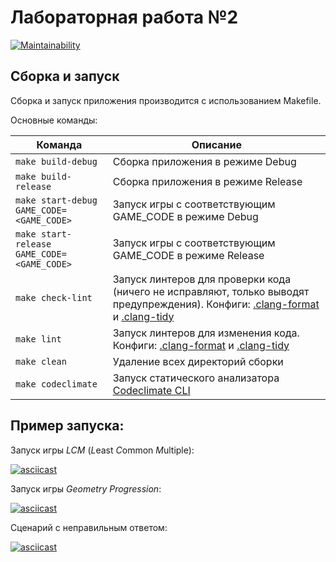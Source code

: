 # Лабораторная работа №2

[![Maintainability](https://api.codeclimate.com/v1/badges/ef8e8197b17f1d13c7b6/maintainability)](https://codeclimate.com/github/Sherman-m/soft_dev_methods-lab02/maintainability)

## Сборка и запуск

Сборка и запуск приложения производится с использованием Makefile.

Основные команды:

| Команда | Описание |
|---------|----------|
| `make build-debug` | Сборка приложения в режиме Debug |
| `make build-release` | Сборка приложения в режиме Release | 
| `make start-debug GAME_CODE=<GAME_CODE>` | Запуск игры с соответствующим GAME_CODE в режиме Debug |
| `make start-release GAME_CODE=<GAME_CODE>` | Запуск игры с соответствующим GAME_CODE в режиме Release |
| `make check-lint` | Запуск линтеров для проверки кода (ничего не исправляют, только выводят предупреждения). Конфиги: [.clang-format](.clang-format) и [.clang-tidy](.clang-tidy) |
| `make lint` | Запуск линтеров для изменения кода. Конфиги: [.clang-format](.clang-format) и [.clang-tidy](.clang-tidy) |
| `make clean` | Удаление всех директорий сборки |
| `make codeclimate` | Запуск статического анализатора [Codeclimate CLI](https://github.com/codeclimate/codeclimate) |

## Пример запуска:

Запуск игры *LCM* (*L*east *C*ommon *M*ultiple):

[![asciicast](https://asciinema.org/a/e369qTi8ZloEP9Jo3MdsJilg0.svg)](https://asciinema.org/a/e369qTi8ZloEP9Jo3MdsJilg0)


Запуск игры *Geometry Progression*:

[![asciicast](https://asciinema.org/a/8yXG4rEJmdKEhiUQzFuxIlWmN.svg)](https://asciinema.org/a/8yXG4rEJmdKEhiUQzFuxIlWmN)


Сценарий с неправильным ответом:

[![asciicast](https://asciinema.org/a/oxaQQ0E0WFb7BWdmvk1MxZ848.svg)](https://asciinema.org/a/oxaQQ0E0WFb7BWdmvk1MxZ848)


